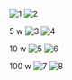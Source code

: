 ![1](https://user-images.githubusercontent.com/84940173/147374568-89c9c064-7ee5-49ed-bf8e-26b2ebecd2bb.png)
![2](https://user-images.githubusercontent.com/84940173/147374718-56b2a2ba-3c07-48ea-a4f8-a51c7daaff9f.png)


5 w
![3](https://user-images.githubusercontent.com/84940173/147374721-48e77bd5-3087-4542-aee0-38f09aaadc2c.png)
![4](https://user-images.githubusercontent.com/84940173/147374723-f047ce43-ea94-4ff8-95dc-7daa9c7e44a6.png)

10 w
![5](https://user-images.githubusercontent.com/84940173/147374729-b8c3ea80-8cf5-412e-a9cd-d48bf8284bbf.png)
![6](https://user-images.githubusercontent.com/84940173/147374730-a4f77778-67ad-40a0-8102-34db4976f78a.png)

100 w
![7](https://user-images.githubusercontent.com/84940173/147374739-30eeeef4-5b5a-4ca4-9890-1b7a5eec14d3.png)
![8](https://user-images.githubusercontent.com/84940173/147374740-c62e91b4-b1d1-449a-9a7d-86322d58c630.png)
